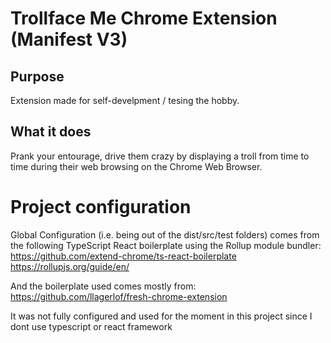 # Trollface Me Chrome Extension (Manifest V3)

## Purpose

Extension made for self-develpment / tesing the hobby.

## What it does

Prank your entourage, drive them crazy by displaying a troll from time to time during their web browsing on the Chrome Web Browser.

# Project configuration

Global Configuration (i.e. being out of the dist/src/test folders) comes from the following TypeScript React boilerplate using the Rollup module bundler:
https://github.com/extend-chrome/ts-react-boilerplate
https://rollupjs.org/guide/en/

And the boilerplate used comes mostly from:
https://github.com/llagerlof/fresh-chrome-extension

It was not fully configured and used for the moment in this project since I dont use typescript or react framework
